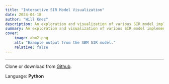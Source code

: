 ```yaml
---
title: "Interactive SIR Model Visualization"
date: 2024-04-18
author: "Will Knez"
description: An exploration and visualization of various SIR model implementations.
summary: An exploration and visualization of various SIR model implementations.
cover:
    image: abm2.png
    alt: "Example output from the ABM SIR model."
    relative: false
---
```


---

Clone or download from [Github](https://github.com/wbknez/sirmodels).

Language: **Python**
